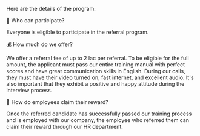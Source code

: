 

Here are the details of the program:

👥 Who can participate?

Everyone is eligible to participate in the referral program.

💰 How much do we offer?

We offer a referral fee of up to 2 lac per referral. To be eligible for the full amount, the applicant must pass our entire training manual with perfect scores and have great communication skills in English. During our calls, they must have their video turned on, fast internet, and excellent audio. It's also important that they exhibit a positive and happy attitude during the interview process.

🤑 How do employees claim their reward?

Once the referred candidate has successfully passed our training process and is employed with our company, the employee who referred them can claim their reward through our HR department.
